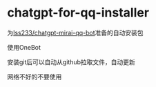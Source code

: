 # chatgpt-for-qq-installer

为[lss233/chatgpt-mirai-qq-bot](https://github.com/lss233/chatgpt-mirai-qq-bot)准备的自动安装包

使用OneBot

安装git后可以自动从github拉取文件，自动更新

网络不好的不要使用
